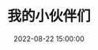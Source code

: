 ---
layout: links
title: 我的小伙伴们
date: 2022-08-22 15:00:00
keywords: 链接
description: Cccc_的小伙伴们
comments: true
links:
  - url: https://purefish.cn/
    avatar: https://avatar.coolapk.com/data/001/77/69/17_avatar_middle.jpg
    name: 一条咸鱼与狗
    blog: 一条咸鱼与狗的博客
    desc: 心灵的伤口，是时间无法抹平的
    color: '#404040' # 代表色
    email: # 非必须
placeholder: 还没想好说些什么 # 默认对友链的描述
tip: 友链加载中～如失败请刷新重试～
---